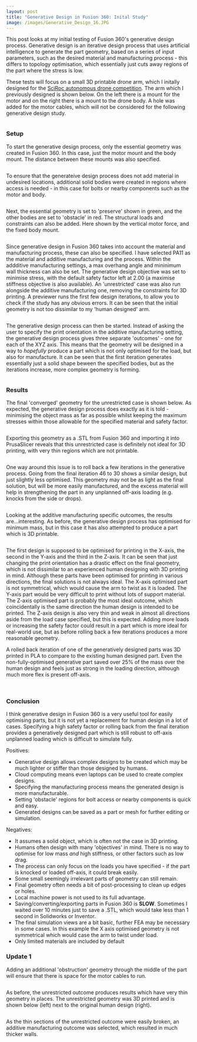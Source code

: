 ```yaml
---
layout: post
title: "Generative Design in Fusion 360: Inital Study"
image: /images/Generative_Design_16.JPG
---
```


This post looks at my initial testing of Fusion 360's generative design process. Generative design is an iterative design process that uses artificial intelligence to generate the part geometry, based on a series of input parameters, such as the desired material and manufacturing process - this differs to topology optimisation, which essentially just cuts away regions of the part where the stress is low.

These tests will focus on a small 3D printable drone arm, which I initally designed for the [SciRoc autonomous drone competition](https://jordancormack.github.io/SciRoc-2019/). The arm which I previously designed is shown below. On the left there is a mount for the motor and on the right there is a mount to the drone body. A hole was added for the motor cables, which will not be considered for the following generative design study.

<img src="/images/Human_Design_1crop.jpg" alt="" class="inline">

### Setup

To start the generative design process, only the essential geometry was created in Fusion 360. In this case, just the motor mount and the body mount. The distance between these mounts was also specified.

<img src="/images/Generative_Design_1crop.jpg" alt="" class="inline">

To ensure that the generateive design process does not add material in undesired locations, additional solid bodies were created in regions where access is needed - in this case for bolts or nearby components such as the motor and body.

<img src="/images/Generative_Design_5crop.jpg" alt="" class="inline">

Next, the essential geometry is set to 'preserve' shown in green, and the other bodies are set to 'obstacle' in red. The structural loads and constraints can also be added. Here shown by the vertical motor force, and the fixed body mount.

<img src="/images/Generative_Design_22.JPG" alt="" class="inline">

Since generative design in Fusion 360 takes into account the material and manufacturing process, these can also be specified. I have selected PA11 as the material and additive manufacturing and the process. Within the addditive manufacturing settings, a max overhang angle and mininimum wall thickness can also be set. The generative design objective was set to minimise stress, with the default safety factor left at 2.00 (a maximise stiffness objective is also available). An 'unrestricted' case was also run alongside the additive manufacturing one, removing the constraints for 3D printing. A previewer runs the first few design iterations, to allow you to check if the study has any obvious errors. It can be seen that the initial geometry is not too dissimilar to my 'human designed' arm.

<img src="/images/Generative_Design_13crop.jpg" alt="" class="inline">

The generative design process can then be started. Instead of asking the user to specify the print orientation in the additive manufacturing setting, the generative design process gives three separate 'outcomes' - one for each of the XYZ axis. This means that the geometry will be designed in a way to *hopefully* produce a part which is not only optimised for the load, but also for manufacture. It can be seen that the first iteration generates essentially just a solid shape beween the specified bodies, but as the iterations increase, more complex geometry is forming.

<img src="/images/Generative_Design_23.JPG" alt="" class="inline">

### Results

The final 'converged' geometry for the unrestricted case is shown below. As expected, the generative design process does exactly as it is told - minimising the object mass as far as possible whilst keeping the maximum stresses within those allowable for the specified material and safety factor.

<img src="/images/Generative_Design_16.JPG" alt="" class="inline">

Exporting this geometry as a .STL from Fusion 360 and importing it into PrusaSlicer reveals that this unrestricted case is definitely not ideal for 3D printing, with very thin regions which are not printable.

<img src="/images/Generative_Design_21.JPG" alt="" class="inline">

One way around this issue is to roll back a few iterations in the generative process. Going from the final iteration 46 to 30 shows a similar design, but just slightly less optimised. This geometry may not be as light as the final solution, but will be more easily manufactured, and the excess material will help in strengthening the part in any unplanned off-axis loading (e.g. knocks from the side or drops).

<img src="/images/Generative_Design_19.JPG" alt="" class="inline">

Looking at the additive manufacturing specific outcomes, the results are...interesting. As before, the generative design process has optimised for minimum mass, but in this case it has also attempted to produce a part which is 3D printable.

<img src="/images/Generative_Design_27.JPG" alt="" class="inline">

The first design is supposed to be optimised for printing in the X-axis, the second in the Y-axis and the third in the Z-axis. It can be seen that just changing the print orientation has a drastic effect on the final geometry, which is not dissimilar to an experienced human designing with 3D printing in mind. Although these parts have been optimised for printing in various directions, the final solutions is not always ideal. The X-axis optimised part is not symmetrical, which would cause the arm to twist as it is loaded. The Y-axis part would be very difficult to print without lots of support material. The Z-axis optimised part is probably the most ideal outcome, which coincidentally is the same direction the human design is intended to be printed. The Z-axis design is also very thin and weak in almost all directions aside from the load case specified, but this is expected. Adding more loads or increasing the safety factor could result in a part which is more ideal for real-world use, but as before rolling back a few iterations produces a more reasonable geometry.

A rolled back iteration of one of the generatively designed parts was 3D printed in PLA to compare to the existing human designed part. Even the non-fully-optimised generative part saved over 25% of the mass over the human design and feels just as strong in the loading direction, although much more flex is present off-axis.

<img src="/images/Generative_Comp6.jpg" alt="" class="inline">
<img src="/images/Generative_Comp5.jpg" alt="" class="inline">

### Conclusion

I think generative design in Fusion 360 is a very useful tool for easily optimising parts, but it is not yet a replacement for human design in a lot of cases. Specifying a high safety factor or rolling back from the final iteration provides a generatively designed part which is still robust to off-axis unplanned loading which is difficult to simulate fully.

Positives:
* Generative design allows complex designs to be created which may be much lighter or stiffer than those designed by humans.
* Cloud computing means even laptops can be used to create complex designs.
* Specifying the manufacturing process means the generated design is more manufacturable.
* Setting 'obstacle' regions for bolt access or nearby components is quick and easy.
* Generated designs can be saved as a part or mesh for further editing or simulation.

Negatives:
* It assumes a solid object, which is often not the case in 3D printing.
* Humans often design with many 'objectives' in mind. There is no way to optimise for low mass *and* high stiffness, or other factors such as low drag.
* The process can only focus on the loads you have specified - if the part is knocked or loaded off-axis, it could break easily.
* Some small seemingly irrelevant parts of geometry can still remain.
* Final geometry often needs a bit of post-processing to clean up edges or holes.
* Local machine power is not used to its full advantage.
* Saving/converting/exporting parts in Fusion 360 is **SLOW**. Sometimes I waited over 10 minutes just to save a .STL, which would take less than 1 second in Solidworks or Inventor.
* The final simulation views are a bit basic, further FEA may be necessary in some cases. In this example the X axis optimised geometry is not symmetrical which would case the arm to twist under load.
* Only limited materials are included by default

### Update 1

Adding an additional 'obstruction' geometry through the middle of the part will ensure that there is space for the motor cables to run.

<img src="/images/Generative_Design_28.JPG" alt="" class="inline">

As before, the unrestricted outcome produces results which have very thin geometry in places. The unrestricted geometry was 3D printed and is shown below (left) next to the original human design (right).

<img src="/images/Generative_Comp7.jpg" alt="" class="inline">

As the thin sections of the unrestricted outcome were easily broken, an additive manufacturing outcome was selected, which resulted in much thicker walls.

<img src="/images/giphy.gif" alt="" class="inline">
